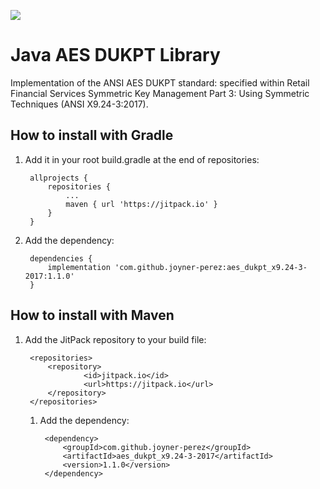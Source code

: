 [![](https://jitpack.io/v/joyner-perez/aes_dukpt_x9.24-3-2017.svg)](https://jitpack.io/#joyner-perez/aes_dukpt_x9.24-3-2017)
# Java AES DUKPT Library

Implementation of the ANSI AES DUKPT standard: specified within Retail Financial Services Symmetric Key Management Part 3: Using Symmetric Techniques (ANSI X9.24-3:2017).

How to install with Gradle
--------------
1. Add it in your root build.gradle at the end of repositories:

		allprojects {
			repositories {
				...
				maven { url 'https://jitpack.io' }
			}
		}

2. Add the dependency:

		dependencies {
			implementation 'com.github.joyner-perez:aes_dukpt_x9.24-3-2017:1.1.0'
		}





How to install with Maven
--------------
1. Add the JitPack repository to your build file:

        <repositories>
            <repository>
                    <id>jitpack.io</id>
                    <url>https://jitpack.io</url>
            </repository>
        </repositories>

   1. Add the dependency:

           <dependency>
               <groupId>com.github.joyner-perez</groupId>
               <artifactId>aes_dukpt_x9.24-3-2017</artifactId>
               <version>1.1.0</version>
           </dependency>


